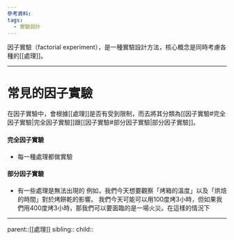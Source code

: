 ```yaml
---
參考資料:
tags:
  - 實驗設計
---
```

因子實驗（factorial experiment），是一種實驗設計方法，核心概念是同時考慮各種的[[處理]]。
- - -
# 常見的因子實驗
在因子實驗中，會根據[[處理]]是否有受到限制，而去將其分類為[[因子實驗#完全因子實驗|完全因子實驗]]跟[[因子實驗#部分因子實驗|部分因子實驗]]。
#### 完全因子實驗
- 每一種處理都做實驗
#### 部分因子實驗
- 有一些處理是無法出現的
例如，我們今天想要觀察「烤箱的溫度」以及「烘焙的時間」對於烤餅乾的影響。
我們今天可能可以用100度烤3小時，但如果我們用400度烤3小時，那我們可以要面臨的是一場火災。在這樣的情況下
- - -
parent::[[處理]]
sibling::
child::